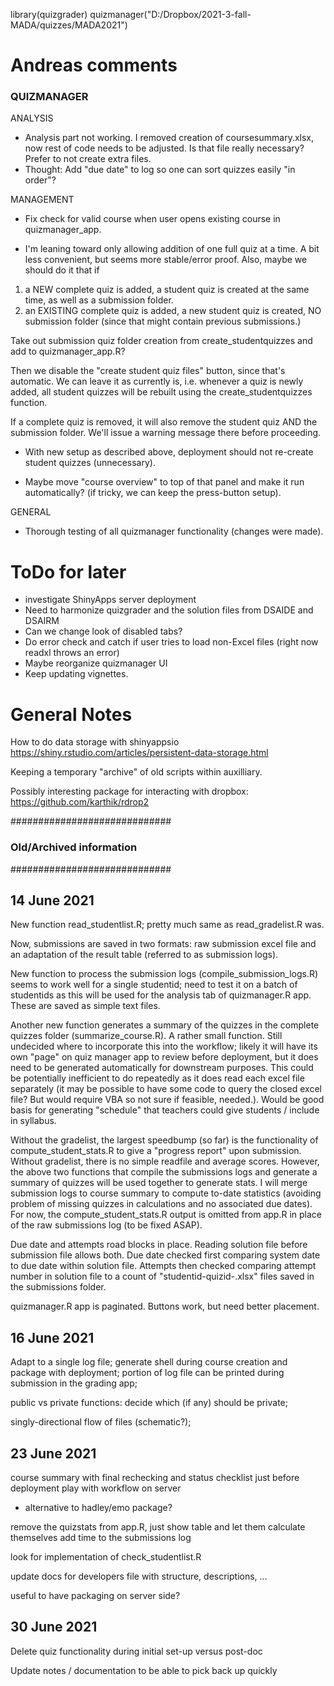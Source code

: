 library(quizgrader)
quizmanager("D:/Dropbox/2021-3-fall-MADA/quizzes/MADA2021")


# Andreas comments

### QUIZMANAGER

ANALYSIS

* Analysis part not working. I removed creation of coursesummary.xlsx, now rest of code needs to be adjusted. Is that file really necessary? Prefer to not create extra files. 
* Thought: Add "due date" to log so one can sort quizzes easily "in order"? 

MANAGEMENT
* Fix check for valid course when user opens existing course in quizmanager_app.

* I'm leaning toward only allowing addition of one full quiz at a time. A bit less convenient, but seems more stable/error proof. Also, maybe we should do it that if 
1) a NEW complete quiz is added, a student quiz is created at the same time, as well as a submission folder.
2) an EXISTING complete quiz is added, a new student quiz is created, NO submission folder (since that might contain previous submissions.)

Take out submission quiz folder creation from create_studentquizzes and add to quizmanager_app.R?

Then we disable the "create student quiz files" button, since that's automatic.
We can leave it as currently is, i.e. whenever a quiz is newly added, all student quizzes will be rebuilt using the create_studentquizzes function.

If a complete quiz is removed, it will also remove the student quiz AND the submission folder. We'll issue a warning message there before proceeding.

* With new setup as described above, deployment should not re-create student quizzes (unnecessary).

* Maybe move "course overview" to top of that panel and make it run automatically? (if tricky, we can keep the press-button setup).


GENERAL
* Thorough testing of all quizmanager functionality (changes were made).



# ToDo for later

* investigate ShinyApps server deployment
* Need to harmonize quizgrader and the solution files from DSAIDE and DSAIRM
* Can we change look of disabled tabs?
* Do error check and catch if user tries to load non-Excel files (right now readxl throws an error)
* Maybe reorganize quizmanager UI
* Keep updating vignettes.


# General Notes

How to do data storage with shinyappsio
https://shiny.rstudio.com/articles/persistent-data-storage.html

Keeping a temporary "archive" of old scripts within auxilliary.

Possibly interesting package for interacting with dropbox:
https://github.com/karthik/rdrop2


#############################
### Old/Archived information
#############################

## 14 June 2021

New function read_studentlist.R; pretty much same as read_gradelist.R was.

Now, submissions are saved in two formats: raw submission excel file and an adaptation of the result table (referred to as submission logs). 

New function to process the submission logs (compile_submission_logs.R) seems to work well for a single studentid; need to test it on a batch of studentids as this will be used for the analysis tab of quizmanager.R app. These are saved as simple text files. 

Another new function generates a summary of the quizzes in the complete quizzes folder (summarize_course.R). A rather small function. Still undecided where to incorporate this into the workflow; likely it will have its own "page" on quiz manager app to review before deployment, but it does need to be generated automatically for downstream purposes. This could be potentially inefficient to do repeatedly as it does read each excel file separately (it may be possible to have some code to query the closed excel file? But would require VBA so not sure if feasible, needed.). Would be good basis for generating "schedule" that teachers could give students / include in syllabus.

Without the gradelist, the largest speedbump (so far) is the functionality of compute_student_stats.R to give a "progress report" upon submission. Without gradelist, there is no simple readfile and average scores. However, the above two functions that compile the submissions logs and generate a summary of quizzes will be used together to generate stats. I will merge submission logs to course summary to compute to-date statistics (avoiding problem of missing quizzes in calculations and no associated due dates). For now, the compute_student_stats.R output is omitted from app.R in place of the raw submissions log (to be fixed ASAP).

Due date and attempts road blocks in place. Reading solution file before submission file allows both. Due date checked first comparing system date to due date within solution file. Attempts then checked comparing attempt number in solution file to a count of "studentid-quizid-.xlsx" files saved in the submissions folder.

quizmanager.R app is paginated. Buttons work, but need better placement.


## 16 June 2021

Adapt to a single log file; 
generate shell during course creation and package with deployment; 
portion of log file can be printed during submission in the grading app;

public vs private functions: decide which (if any) should be private;

singly-directional flow of files (schematic?);


## 23 June 2021

course summary with final rechecking and status checklist just before deployment
play with workflow on server
- alternative to hadley/emo package?

remove the quizstats from app.R, just show table and let them calculate themselves
add time to the submissions log

look for implementation of check_studentlist.R

update docs for developers file with structure, descriptions, ...

useful to have packaging on server side?


## 30 June 2021

Delete quiz functionality during initial set-up versus post-doc

Update notes / documentation to be able to pick back up quickly

